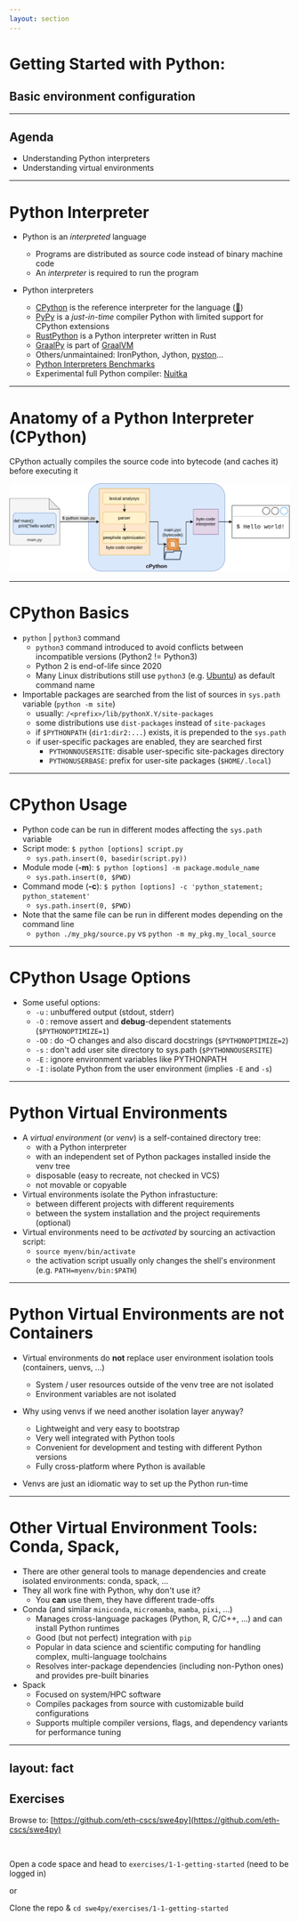 ```yaml
---
layout: section
---
```


# Getting Started with Python: 
## Basic environment configuration

---

## Agenda

- Understanding Python interpreters
- Understanding virtual environments

---

# Python Interpreter

- Python is an *interpreted* language
    - Programs are distributed as source code instead of binary machine code
    - An *interpreter* is required to run the program

- Python interpreters
    - [CPython](https://github.com/python/cpython) is the reference interpreter for the language ([📖](https://en.wikipedia.org/wiki/CPython))
    - [PyPy](https://pypy.org/) is a _just-in-time_ compiler Python with limited support for CPython extensions
    - [RustPython](https://rustpython.github.io/) is a Python interpreter written in Rust
    - [GraalPy](https://www.graalvm.org/python/) is part of [GraalVM](https://www.graalvm.org/)
    - Others/unmaintained: IronPython, Jython, [pyston](https://github.com/pyston/pyston)...
    - [Python Interpreters Benchmarks](https://pybenchmarks.org/)
    - Experimental full Python compiler: [Nuitka](https://nuitka.net/)

<!--
Python (created by Guido van Rossum in 1989-1991) is an interpreted language, which means that Python programs are not directly translated into binary machine code by the programming language processing tool (usually called *compiler*) at *compilation* time. Therefore, Python programs cannot be distributed as independent executable programs but only as source code files, and require the programming language processing tool (usually called *interpreter*) at run-time.

There are several Python interpreters developed in different programming languages, but the interpreter taken as reference implementation is CPython, written in C (originally used the C89 standard with several select C99 features, from version 3.11 it uses C11). CPython works by translating first the source code into bytecode (cached to the filesystem if possible) and then executing it by the Python stack virtual machine. Note that the bytecode is just an implementation detail and thus it's not guaranteed to be compatible across different versions.

RustPython:
    it can be embedded into Rust programs to use Python as a scripting language for your application, or it can be compiled to WebAssembly in order to run Python in the browser.
-->

---

# Anatomy of a Python Interpreter (CPython)

CPython actually compiles the source code into bytecode (and caches it) before executing it

![cpython](./assets/python-interpreter.drawio.svg)

---

# CPython Basics

- `python` | `python3` command
  - `python3` command introduced to avoid conflicts between incompatible versions (Python2 != Python3)
  - Python 2 is end-of-life since 2020
  - Many Linux distributions still use `python3` (e.g. [Ubuntu](https://launchpad.net/ubuntu/focal/+package/python-is-python3)) as default command name
- Importable packages are searched from the list of sources in `sys.path` variable (`python -m site`)
  - usually: `/<prefix>/lib/pythonX.Y/site-packages`
  - some distributions use `dist-packages` instead of `site-packages`
  - if `$PYTHONPATH` (`dir1:dir2:...`) exists, it is prepended to the `sys.path`
  - if user-specific packages are enabled, they are searched first
    - `PYTHONNOUSERSITE`: disable user-specific site-packages directory
    - `PYTHONUSERBASE`: prefix for user-site packages (`$HOME/.local`)

---

# CPython Usage

- Python code can be run in different modes affecting the `sys.path` variable
- Script mode: `$ python [options] script.py`
  - `sys.path.insert(0, basedir(script.py))`
- Module mode (**-m**): `$ python [options] -m package.module_name`
  - `sys.path.insert(0, $PWD)`
- Command mode (**-c**): `$ python [options] -c 'python_statement; python_statement'`
  - `sys.path.insert(0, $PWD)`
- Note that the same file can be run in different modes depending on the command line
  - `python ./my_pkg/source.py` vs `python -m my_pkg.my_local_source`

---

# CPython Usage Options

- Some useful options:
  - `-u` : unbuffered output (stdout, stderr)
  - `-O` : remove assert and __debug__-dependent statements (`$PYTHONOPTIMIZE=1`)
  - `-OO` : do -O changes and also discard docstrings (`$PYTHONOPTIMIZE=2`)
  - `-s` : don't add user site directory to sys.path (`$PYTHONNOUSERSITE`)
  - `-E` : ignore environment variables like PYTHONPATH
  - `-I` : isolate Python from the user environment (implies `-E` and `-s`)

---

# Python Virtual Environments

- A _virtual environment_ (or _venv_) is a self-contained directory tree:
  - with a Python interpreter
  - with an independent set of Python packages installed inside the venv tree
  - disposable (easy to recreate, not checked in VCS)
  - not movable or copyable
- Virtual environments isolate the Python infrastucture:
  - between different projects with different requirements
  - between the system installation and the project requirements (optional)
- Virtual environments need to be _activated_ by sourcing an activaction script:
  - `source myenv/bin/activate`
  - the activation script usually only changes the shell's environment (e.g. `PATH=myenv/bin:$PATH`)

---

# Python Virtual Environments are **not** Containers

- Virtual environments do **not** replace user environment isolation tools
 (containers, uenvs, ...)
  - System / user resources outside of the venv tree are not isolated
  - Environment variables are not isolated

- Why using venvs if we need another isolation layer anyway?
  - Lightweight and very easy to bootstrap
  - Very well integrated with Python tools
  - Convenient for development and testing with different Python versions
  - Fully cross-platform where Python is available

- Venvs are just an idiomatic way to set up the Python run-time

---

# Other Virtual Environment Tools: Conda, Spack,

- There are other general tools to manage dependencies and create isolated environments: conda, spack, ...
- They all work fine with Python, why don't use it?
  - You **can** use them, they have different trade-offs
- Conda (and similar `miniconda`, `micromamba`, `mamba`, `pixi`, ...)
  - Manages cross-language packages (Python, R, C/C++, ...) and can install Python runtimes
  - Good (but not perfect) integration with `pip`
  - Popular in data science and scientific computing for handling complex, multi-language toolchains
  - Resolves inter-package dependencies (including non-Python ones) and provides pre-built binaries
- Spack
  - Focused on system/HPC software
  - Compiles packages from source with customizable build configurations
  - Supports multiple compiler versions, flags, and dependency variants for performance tuning

---
layout: fact
---

## Exercises

Browse to: [https://github.com/eth-cscs/swe4py](https://github.com/eth-cscs/swe4py)

<br />

Open a code space and head to `exercises/1-1-getting-started`
(need to be logged in)

or

Clone the repo & `cd swe4py/exercises/1-1-getting-started`
